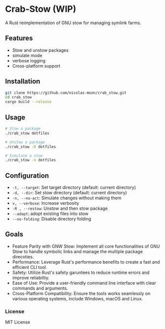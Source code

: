 # Crab-Stow (WIP)
A Rust reimplementation of GNU stow for managing symlink farms.

## Features
- Stow and unstow packages
- simulate mode
- verbose logging
- Cross-platform support


## Installation
```bash
git clone https://github.com/nicolas-moon/crab_stow.git
cd crab_stow
cargo build --release
```

## Usage
```bash
# Stow a package
./crab_stow dotfiles

# Unstow a package
./crab_stow -D dotfiles

# Simulate a stow
./crab_stow -n dotfiles
```

## Configuration
- `-t, --target`: Set target directory (default: current directory)
- `-d, --dir`: Set stow directory (default: current directory)
- `-n, --no-act`: Simulate changes without making them
- `v, --verbose`: Increase verbosity
- `-R , --restow`: Unstow and then stow package
- `--adopt`: adopt existing files into stow
- `--no-folding`: Disable directory folding

## Goals

- Feature Parity with GNW Stow: Implement all core functionalities of GNU Stow to handle
symbolic links and manage the multiple package direcoties.
- Performance: Leverage Rust's performance benefits to create a fast and efficient CLI tool.
- Safety: Utilize Rust's safety garuntees to reduce runtime errors and improve reliabiltiy.
- Ease of Use: Provide a user-friendly command line interface with clear commands and arguments.
- Cross-Platform Compatibility: Ensure the tools works seamlessly on various operating systems, include Windows, macOS and Linux.

### License

MIT License
